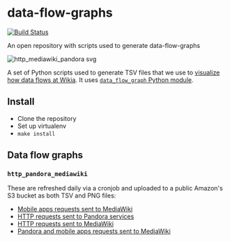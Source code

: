 # data-flow-graphs

[![Build Status](https://travis-ci.org/Wikia/data-flow-graphs.svg?branch=master)](https://travis-ci.org/Wikia/data-flow-graphs)

An open repository with scripts used to generate data-flow-graphs

![http_mediawiki_pandora svg](https://user-images.githubusercontent.com/1929317/39514518-af6bd5b2-4df7-11e8-95e8-def4ea279bb5.png)

A set of Python scripts used to generate TSV files that we use to [visualize how data flows at Wikia](https://github.com/macbre/data-flow-graph). It uses [`data_flow_graph` Python module](https://pypi.python.org/pypi/data_flow_graph).

## Install

* Clone the repository
* Set up virtualenv
* `make install`

## Data flow graphs

### `http_pandora_mediawiki`

These are refreshed daily via a cronjob and uploaded to a public Amazon's S3 bucket as both TSV and PNG files:

* [Mobile apps requests sent to MediaWiki](https://macbre.github.io/data-flow-graph/tsv.html#https://s3.amazonaws.com/wikia-data-flow-graphs/http_mobile_apps.tsv)
* [HTTP requests sent to Pandora services](https://macbre.github.io/data-flow-graph/tsv.html#https://s3.amazonaws.com/wikia-data-flow-graphs/http_pandora.tsv)
* [HTTP requests sent to MediaWiki](https://macbre.github.io/data-flow-graph/tsv.html#https://s3.amazonaws.com/wikia-data-flow-graphs/http_mediawiki.tsv)
* [Pandora and mobile apps requests sent to MediaWiki](http://wikia-data-flow-graphs.s3.amazonaws.com/http_mediawiki_pandora.png)
